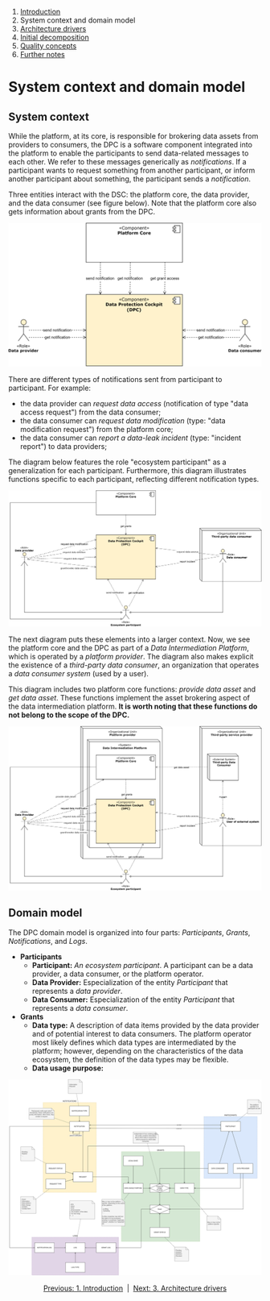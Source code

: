 1. [Introduction](index.md)
2. System context and domain model
3. [Architecture drivers](drivers.md)
4. [Initial decomposition](decomposition.md)
5. [Quality concepts](quality.md)
6. [Further notes](conclusion.md)

# System context and domain model

## System context

While the platform, at its core, is responsible for brokering data assets from providers to consumers, the DPC is a software component integrated into the platform to enable the participants to send data-related messages to each other. We refer to these messages generically as _notifications_. If a participant wants to request something from another participant, or inform another participant about something, the participant sends a _notification_.

Three entities interact with the DSC: the platform core, the data provider, and the data consumer (see figure below). Note that the platform core also gets information about grants from the DPC.

![Context delineation](images/diagram_context-delineation_basic.svg)

There are different types of notifications sent from participant to participant. For example:

- the data provider can _request data access_ (notification of type "data access request") from the data consumer;
- the data consumer can _request data modification_ (type: "data modification request") from the platform core;
- the data consumer can _report a data-leak incident_ (type: "incident report") to data providers;

The diagram below features the role "ecosystem participant" as a generalization for each participant. Furthermore, this diagram illustrates functions specific to each participant, reflecting different notification types.

![Context delineation](images/diagram_context-delineation_clean.svg)

The next diagram puts these elements into a larger context. Now, we see the platform core and the DPC as part of a _Data Intermediation Platform_, which is operated by a _platform provider_. The diagram also makes explicit the existence of a _third-party data consumer_, an organization that operates a _data consumer system_ (used by a user).

This diagram includes two platform core functions: _provide data asset_ and _get data asset_. These functions implement the asset brokering aspect of the data intermediation platform. **It is worth noting that these functions do not belong to the scope of the DPC.**

![Context delineation](images/diagram_context-delineation.svg)

## Domain model

The DPC domain model is organized into four parts: _Participants_, _Grants_, _Notifications_, and _Logs_.


- **Participants**
    - **Participant:** _An ecosystem participant_. A participant can be a data provider, a data consumer, or the platform operator. 
    - **Data Provider:** Especialization of the entity _Participant_ that represents a _data provider_.
    - **Data Consumer:** Especialization of the entity _Participant_ that represents a _data consumer_.
- **Grants**
    - **Data type:** A description of data items provided by the data provider and of potential interest to data consumers. The platform operator most likely defines which data types are intermediated by the platform; however, depending on the characteristics of the data ecosystem, the definition of the data types may be flexible.
    - **Data usage purpose:**



![Domain model](images/diagram_data-model_clean-and-complete.svg)

<p align="center">
    <a href="index.md">Previous: 1. Introduction</a>&nbsp; | &nbsp;<a href="drivers.md">Next: 3. Architecture drivers</a>
</p>
